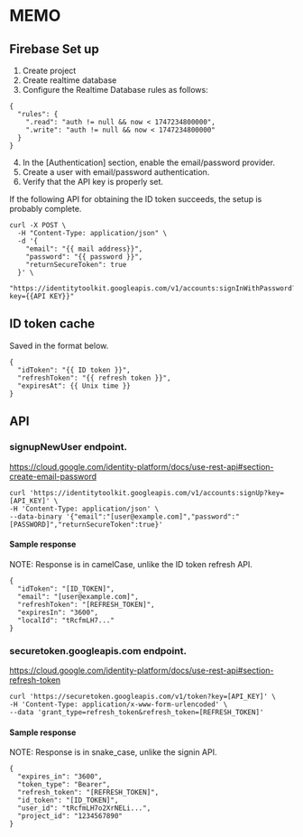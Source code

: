 # MEMO
## Firebase Set up
1. Create project
2. Create realtime database
3. Configure the Realtime Database rules as follows:
```
{
  "rules": {
    ".read": "auth != null && now < 1747234800000",
    ".write": "auth != null && now < 1747234800000"
  }
}
```
4. In the [Authentication] section, enable the email/password provider.
5. Create a user with email/password authentication.
6. Verify that the API key is properly set.

If the following API for obtaining the ID token succeeds, the setup is probably complete.
```
curl -X POST \
  -H "Content-Type: application/json" \
  -d '{
    "email": "{{ mail address}}",
    "password": "{{ password }}",
    "returnSecureToken": true
  }' \
  "https://identitytoolkit.googleapis.com/v1/accounts:signInWithPassword?key={{API KEY}}"
```

## ID token cache
Saved in the format below.
```
{
  "idToken": "{{ ID token }}",
  "refreshToken": "{{ refresh token }}",
  "expiresAt": {{ Unix time }}
}
```

## API

### signupNewUser endpoint.
https://cloud.google.com/identity-platform/docs/use-rest-api#section-create-email-password
```
curl 'https://identitytoolkit.googleapis.com/v1/accounts:signUp?key=[API_KEY]' \
-H 'Content-Type: application/json' \
--data-binary '{"email":"[user@example.com]","password":"[PASSWORD]","returnSecureToken":true}'
```
#### Sample response
NOTE: Response is in camelCase, unlike the ID token refresh API.
```
{
  "idToken": "[ID_TOKEN]",
  "email": "[user@example.com]",
  "refreshToken": "[REFRESH_TOKEN]",
  "expiresIn": "3600",
  "localId": "tRcfmLH7..."
}
```

### securetoken.googleapis.com endpoint. 
https://cloud.google.com/identity-platform/docs/use-rest-api#section-refresh-token
```
curl 'https://securetoken.googleapis.com/v1/token?key=[API_KEY]' \
-H 'Content-Type: application/x-www-form-urlencoded' \
--data 'grant_type=refresh_token&refresh_token=[REFRESH_TOKEN]'
```
#### Sample response
NOTE: Response is in snake_case, unlike the signin API.
```
{
  "expires_in": "3600",
  "token_type": "Bearer",
  "refresh_token": "[REFRESH_TOKEN]",
  "id_token": "[ID_TOKEN]",
  "user_id": "tRcfmLH7o2XrNELi...",
  "project_id": "1234567890"
}
```
